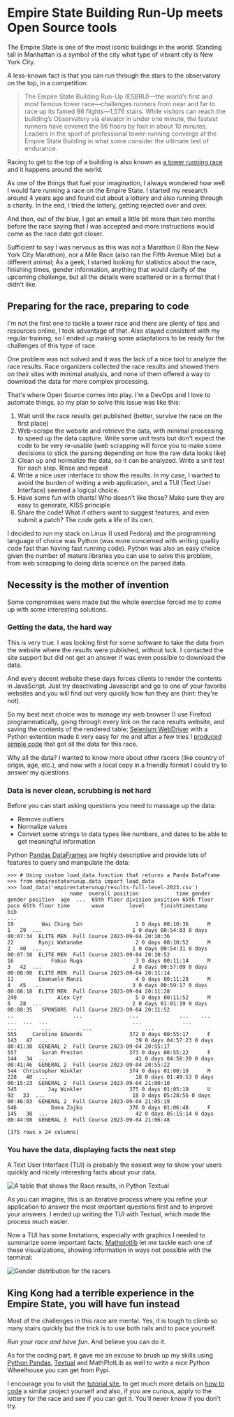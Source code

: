 # Empire State Building Run-Up meets Open Source tools

The Empire State is one of the most iconic buildings in the world. Standing tall in Manhattan is a symbol of the city what type of vibrant city is New York City.

A less-known fact is that you can run through the stars to the observatory on the top, in a competition:

> The Empire State Building Run-Up (ESBRU)—the world’s first and most famous tower race—challenges runners from near and far to race up its famed 86 flights—1,576 stairs. 
> While visitors can reach the building’s Observatory via elevator in under one minute, the fastest runners have covered the 86 floors by foot in about 10 minutes. 
> Leaders in the sport of professional tower-running converge at the Empire State Building in what some consider the ultimate test of endurance.

Racing to get to the top of a building is also known as [a tower running race](https://en.wikipedia.org/wiki/Tower_running) and it happens around the world.

As one of the things that fuel your imagination, I always wondered how well I would fare running a race on the Empire State. I started my research around 4 years ago and found out about a lottery and also running through a charity. In the end, I tried the lottery, getting rejected over and over.

And then, out of the blue, I got an email a little bit more than two months before the race saying that I was accepted and more instructions would come as the race date got closer.

Sufficient to say I was nervous as this was not a Marathon (I Ran the New York City Marathon), nor a Mile Race (also ran the Fifth Avenue Mile) but a different animal; As a geek, I started looking for statistics about the race, finishing times, gender information, anything that would clarify of the upcoming challenge, but all the details were scattered or in a format that I didn't like.

## Preparing for the race, preparing to code

I'm not the first one to tackle a tower race and there are plenty of tips and resources online, I took advantage of that. Also stayed consistent with my regular training, so I ended up making some adaptations to be ready for the challenges of this type of race.

One problem was not solved and it was the lack of a nice tool to analyze the race results. Race organizers collected the race results and showed them on their sites with minimal analysis, and none of them offered a way to download the data for more complex processing.

That's where Open Source comes into play. I'm a DevOps and I love to automate things, so my plan to solve this issue was like this:

1. Wait until the race results get published (better, survive the race on the first place)
2. Web-scrape the website and retrieve the data, with minimal processing to speed up the data capture. Write some unit tests but don't expect the code to be very re-usable (web scrapping will force you to make some decisions to stick the parsing depending on how the raw data looks like)
3. Clean up and normalize the data, so it can be analyzed. Write a unit test for each step. Rinse and repeat
4. Write a nice user interface to show the results. In my case, I wanted to avoid the burden of writing a web application, and a TUI (Text User Interface) seemed a logical choice.
5. Have some fun with charts! Who doesn't like those? Make sure they are easy to generate, KISS principle
6. Share the code! What if others want to suggest features, and even submit a patch? The code gets a life of its own.

I decided to run my stack on Linux (I used Fedora) and the programming language of choice was Python (was more concerned with writing quality code fast than having fast running code). Python was also an easy choice given the number of mature libraries you can use to solve this problem, from web scrapping to doing data science on the parsed data.

## Necessity is the mother of invention

Some compromises were made but the whole exercise forced me to come up with some interesting solutions.

### Getting the data, the hard way
This is very true. I was looking first for some software to take the data from the website where the results were published, without luck. I contacted the site support but did not get an answer if was even possible to download the data.

And every decent website these days forces clients to render the contents in JavaScript. Just try deactivating Javascript and go to one of your favorite websites and you will find out very quickly how fun they are (hint: they're not).

So my best next choice was to manage my web browser (I use Firefox) programmatically, going through every link on the race results website, and saving the contents of the rendered table; [Selenium WebDriver](https://www.selenium.dev/documentation/webdriver/) with a Python extention made it very easy for me and after a few tries I [produced simple code](https://github.com/josevnz/tutorials/blob/main/docs/EmpireStateRunUp/empirestaterunup/scrapper.py) that got all the data for this race.

Why all the data? I wanted to know more about other racers (like country of origin, age, etc.), and now with a local copy in a friendly format I could try to answer my questions

### Data is never clean, scrubbing is not hard

Before you can start asking questions you need to massage up the data:

* Remove outliers
* Normalize values
* Convert some strings to data types like numbers, and dates to be able to get meaningful information

Python [Pandas DataFrames](https://pandas.pydata.org/pandas-docs/stable/user_guide/dsintro.html) are highly descriptive and provide lots of features to query and manipulate the data:

```shell
>>> # Using custom load_data function that returns a Panda DataFrame
>>> from empirestaterunup.data import load_data
>>> load_data('empirestaterunup/results-full-level-2023.csv')
                    name  overall position            time gender  gender position  age  ...  65th floor division position 65th floor pace 65th floor time       wave        level     finishtimestamp
bib                                                                                      ...                                                                                                          
19         Wai Ching Soh                 1 0 days 00:10:36      M                1   29  ...                             1 0 days 00:54:03 0 days 00:07:34  ELITE MEN  Full Course 2023-09-04 20:10:36
22        Ryoji Watanabe                 2 0 days 00:10:52      M                2   40  ...                             1 0 days 00:54:31 0 days 00:07:38  ELITE MEN  Full Course 2023-09-04 20:10:52
16            Fabio Ruga                 3 0 days 00:11:14      M                3   42  ...                             2 0 days 00:57:09 0 days 00:08:00  ELITE MEN  Full Course 2023-09-04 20:11:14
11        Emanuele Manzi                 4 0 days 00:11:28      M                4   45  ...                             3 0 days 00:59:17 0 days 00:08:18  ELITE MEN  Full Course 2023-09-04 20:11:28
249             Alex Cyr                 5 0 days 00:11:52      M                5   28  ...                             2 0 days 01:01:19 0 days 00:08:35   SPONSORS  Full Course 2023-09-04 20:11:52
..                   ...               ...             ...    ...              ...  ...  ...                           ...             ...             ...        ...          ...                 ...
555     Caroline Edwards               372 0 days 00:55:17      F              143   47  ...                            39 0 days 04:57:23 0 days 00:41:38  GENERAL 2  Full Course 2023-09-04 20:55:17
557        Sarah Preston               373 0 days 00:55:22      F              144   34  ...                            41 0 days 04:58:20 0 days 00:41:46  GENERAL 2  Full Course 2023-09-04 20:55:22
544  Christopher Winkler               374 0 days 01:00:10      M              228   40  ...                            18 0 days 01:49:53 0 days 00:15:23  GENERAL 2  Full Course 2023-09-04 21:00:10
545          Jay Winkler               375 0 days 01:05:19      U               93   33  ...                            18 0 days 05:28:56 0 days 00:46:03  GENERAL 2  Full Course 2023-09-04 21:05:19
646           Dana Zajko               376 0 days 01:06:48      F              145   38  ...                            42 0 days 05:15:14 0 days 00:44:08  GENERAL 3  Full Course 2023-09-04 21:06:48

[375 rows x 24 columns]
```

### You have the data, displaying facts the next step

A Text User Interface (TUI) is probably the easiest way to show your users quickly and nicely interesting facts about your data.

![A table that shows the Race results, in Python Textual](https://github.com/josevnz/tutorials/blob/main/docs/EmpireStateRunUp/images/esru_browser.png?raw=true)

As you can imagine, this is an iterative process where you refine your application to answer the most important questions first and to improve your answers. I ended up writing the TUI with Textual, which made the process much easier.

Now a TUI has some limitations, especially with graphics I needed to summarize some important facts; [Mathplotlib](https://matplotlib.org/) let me tackle each one of these visualizations, showing information in ways not possible with the terminal:

![Gender distribution for the racers](https://github.com/josevnz/tutorials/blob/main/docs/EmpireStateRunUp/images/gender_distribution.png?raw=true)


## King Kong had a terrible experience in the Empire State, you will have fun instead

Most of the challenges in this race are mental. Yes, it is tough to climb so many stairs quickly but the trick is to use both rails and to pace yourself.

_Run your race and have fun_. And believe you can do it.

As for the coding part, it gave me an excuse to brush up my skills using [Python Pandas](https://pandas.pydata.org/), [Textual](https://textual.textualize.io/) and MathPlotLib as well to write a nice Python Wheelhouse you can get from Pypi.

I encourage you to visit the [tutorial site](https://github.com/josevnz/tutorials/blob/main/docs/EmpireStateRunUp/TUTORIAL.md), to get much more details on [how to code](https://github.com/josevnz/tutorials.git) a similar project yourself and also, if you are curious, apply to the lottery for the race and see if you can get it. You'll never know if you don't try.

